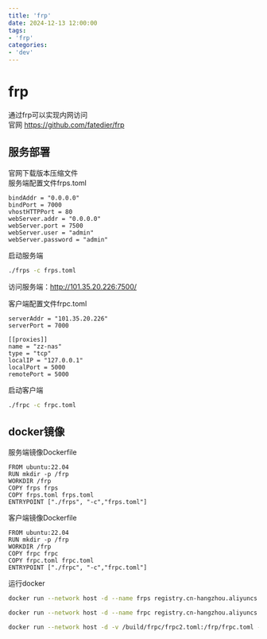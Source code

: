 ```yaml
---
title: 'frp'
date: 2024-12-13 12:00:00
tags:
- 'frp'
categories:
- 'dev'
---
```


# frp
通过frp可以实现内网访问  
官网 https://github.com/fatedier/frp  

## 服务部署
官网下载版本压缩文件  
服务端配置文件frps.toml
```
bindAddr = "0.0.0.0"
bindPort = 7000
vhostHTTPPort = 80
webServer.addr = "0.0.0.0"
webServer.port = 7500
webServer.user = "admin"
webServer.password = "admin"
```
启动服务端
```bash
./frps -c frps.toml
```
访问服务端：http://101.35.20.226:7500/  

客户端配置文件frpc.toml
```
serverAddr = "101.35.20.226"
serverPort = 7000

[[proxies]]
name = "zz-nas"
type = "tcp"
localIP = "127.0.0.1"
localPort = 5000
remotePort = 5000
```
启动客户端
```bash
./frpc -c frpc.toml
```

## docker镜像
服务端镜像Dockerfile
```
FROM ubuntu:22.04
RUN mkdir -p /frp
WORKDIR /frp
COPY frps frps
COPY frps.toml frps.toml
ENTRYPOINT ["./frps", "-c","frps.toml"]
```
客户端镜像Dockerfile
```
FROM ubuntu:22.04
RUN mkdir -p /frp
WORKDIR /frp
COPY frpc frpc
COPY frpc.toml frpc.toml
ENTRYPOINT ["./frpc", "-c","frpc.toml"]
```
运行docker
```bash
docker run --network host -d --name frps registry.cn-hangzhou.aliyuncs.com/zzdocker/frps:0.61

docker run --network host -d --name frpc registry.cn-hangzhou.aliyuncs.com/zzdocker/frpc:0.61

docker run --network host -d -v /build/frpc/frpc2.toml:/frp/frpc.toml --name frpc registry.cn-hangzhou.aliyuncs.com/zzdocker/frpc:0.61
```